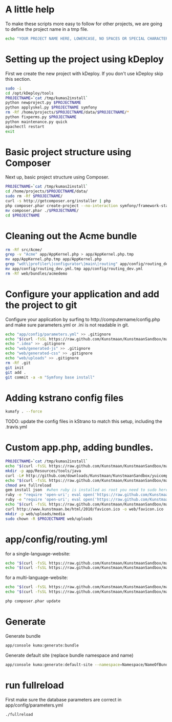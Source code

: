 # A little help

To make these scripts more easy to follow for other projects, we are going to define the project name in a tmp file.

```bash
echo "YOUR PROJECT NAME HERE, LOWERCASE, NO SPACES OR SPECIAL CHARACTERS" > /tmp/kumas2install
```

# Setting up the project using kDeploy

First we create the new project with kDeploy. If you don't use kDeploy skip this section.

```bash
sudo -i
cd /opt/kDeploy/tools
PROJECTNAME=`cat /tmp/kumas2install`
python newproject.py $PROJECTNAME
python applyskel.py $PROJECTNAME symfony
rm -Rf /home/projects/$PROJECTNAME/data/$PROJECTNAME/*
python fixperms.py $PROJECTNAME
python maintenance.py quick
apachectl restart
exit
```

# Basic project structure using Composer

Next up, basic project structure using Composer.

```bash
PROJECTNAME=`cat /tmp/kumas2install`
cd /home/projects/$PROJECTNAME/data/
sudo rm -Rf $PROJECTNAME/
curl -s http://getcomposer.org/installer | php
php composer.phar create-project --no-interaction symfony/framework-standard-edition ./$PROJECTNAME 2.1.3
mv composer.phar ./$PROJECTNAME/
cd $PROJECTNAME
```

# Cleaning out the Acme bundle

```bash
rm -Rf src/Acme/
grep -v "Acme" app/AppKernel.php > app/AppKernel.php.tmp
mv app/AppKernel.php.tmp app/AppKernel.php
grep "wdt\|profiler\|configurator\|main\|routing" app/config/routing_dev.yml > app/config/routing_dev.yml.tmp
mv app/config/routing_dev.yml.tmp app/config/routing_dev.yml
rm -Rf web/bundles/acmedemo
```

# Configure your application and add the project to git

Configure your application by surfing to http://computername/config.php and make sure parameters.yml or .ini is not readable in git.

```bash
echo "app/config/parameters.yml" >> .gitignore
echo "$(curl -fsSL https://raw.github.com/Kunstmaan/KunstmaanSandbox/master/app/config/parameters.yml)" | sed s/sandbox/$PROJECTNAME/ > app/config/parameters.yml
echo ".idea" >> .gitignore
echo "web/generated-js" >> .gitignore
echo "web/generated-css" >> .gitignore
echo "web/uploads" >> .gitignore
rm -Rf .git
git init
git add .
git commit -a -m "Symfony base install"
```

# Adding kstrano config files

```bash
kumafy . --force
```

TODO: update the config files in kStrano to match this setup, including the .travis.yml

# Custom app.php, adding bundles.

```bash
PROJECTNAME=`cat /tmp/kumas2install`
echo "$(curl -fsSL https://raw.github.com/Kunstmaan/KunstmaanSandbox/master/app/Resources/tools/install_scripts/app.php)" | sed s/sf2/$PROJECTNAME/ > web/app.php
mkdir -p app/Resources/tools/java
curl -L# http://github.com/downloads/Kunstmaan/KunstmaanSandbox/yuicompressor-2.4.7.jar -o app/Resources/tools/java/yuicompressor-2.4.7.jar
echo "$(curl -fsSL https://raw.github.com/Kunstmaan/KunstmaanSandbox/master/app/Resources/tools/install_scripts/fullreload)" > fullreload
chmod a+x fullreload
gem install json  #when ruby is installed as root you need to sudo here
ruby -e "require 'open-uri'; eval open('https://raw.github.com/Kunstmaan/KunstmaanSandbox/master/app/Resources/tools/install_scripts/sandboxinstaller.rb').read" install-bundles composer.json app/AppKernel.php
ruby -e "require 'open-uri'; eval open('https://raw.github.com/Kunstmaan/KunstmaanSandbox/master/app/Resources/tools/install_scripts/sandboxinstaller.rb').read" configure-bundles app/config/parameters.yml $PROJECTNAME
echo "$(curl -fsSL https://raw.github.com/Kunstmaan/KunstmaanSandbox/master/app/Resources/tools/install_scripts/config.dist.yml)" >> app/config/config.yml
curl http://www.kunstmaan.be/html/2010/favicon.ico -o web/favicon.ico
mkdir -p web/uploads/media
sudo chown -R $PROJECTNAME web/uploads
```

# app/config/routing.yml

for a single-language-website:
```bash
echo "$(curl -fsSL https://raw.github.com/Kunstmaan/KunstmaanSandbox/master/app/Resources/tools/install_scripts/routing-singlelang.dist.yml)" > app/config/routing.yml
echo "$(curl -fsSL https://raw.github.com/Kunstmaan/KunstmaanSandbox/master/app/Resources/tools/install_scripts/security-singlelang.dist.yml)" | sed s/sandbox/$PROJECTNAME/ > app/config/security.yml
```

for a multi-language-website:
```bash
echo "$(curl -fsSL https://raw.github.com/Kunstmaan/KunstmaanSandbox/master/app/Resources/tools/install_scripts/routing-multilang.dist.yml)" > app/config/routing.yml
echo "$(curl -fsSL https://raw.github.com/Kunstmaan/KunstmaanSandbox/master/app/Resources/tools/install_scripts/security-multilang.dist.yml)" | sed s/sandbox/$PROJECTNAME/ > app/config/security.yml
```

```bash
php composer.phar update
```

# Generate

Generate bundle

```bash
app/console kuma:generate:bundle
```

Generate default site (replace bundle namespace and name)

```bash
app/console kuma:generate:default-site --namespace=Namespace/NameOfBundle --prefix=tableprefix_
```

# run fullreload
First make sure the database parameters are correct in app/config/parameters.yml
```bash
./fullreload
```
